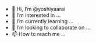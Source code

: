 - 👋 Hi, I’m @yoshiyaarai
- 👀 I’m interested in ...
- 🌱 I’m currently learning ...
- 💞️ I’m looking to collaborate on ...
- 📫 How to reach me ...

<!---
yoshiyaarai/yoshiyaarai is a ✨ special ✨ repository because its `README.md` (this file) appears on your GitHub profile.
You can click the Preview link to take a look at your changes.
--->
